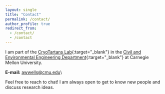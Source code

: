 ```yaml
---
layout: single
title: "Contact"
permalink: /contact/
author_profile: true
redirect_from:
  - /contact/
  - /contact
---
```


I am part of the [CryoTartans Lab](https://www.cmu.edu/cee/cryotartans/index.html){:target="_blank"} in the [Civil and Environmental Engineering Department](https://cee.engineering.cmu.edu/){:target="_blank"} at Carnegie Mellon University.

**E-mail:** [awwells@cmu.edu](mailto:awwells@cmu.ed)\

Feel free to reach to chat! I am always open to get to know new people and discuss research ideas.
